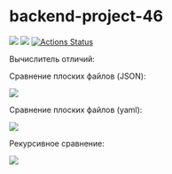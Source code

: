 # backend-project-46
<a href="https://codeclimate.com/github/TimFix/backend-project-46/maintainability"><img src="https://api.codeclimate.com/v1/badges/fd3ee132a75e2330bf41/maintainability" /></a>
<a href="https://codeclimate.com/github/TimFix/backend-project-46/test_coverage"><img src="https://api.codeclimate.com/v1/badges/fd3ee132a75e2330bf41/test_coverage" /></a>
[![Actions Status](https://github.com/TimFix/backend-project-46/workflows/hexlet-check/badge.svg)](https://github.com/TimFix/backend-project-46/actions)

Вычислитель отличий:

Сравнение плоских файлов (JSON):

<a href="https://asciinema.org/a/WsLlp8WYbpcLXkJDeXvEpRbxC" target="_blank"><img src="https://asciinema.org/a/WsLlp8WYbpcLXkJDeXvEpRbxC.svg" /></a>

Сравнение плоских файлов (yaml):

<a href="https://asciinema.org/a/vbT5hmHZRBrxSQ2V2fQGSRfQZ" target="_blank"><img src="https://asciinema.org/a/vbT5hmHZRBrxSQ2V2fQGSRfQZ.svg" /></a>


Рекурсивное сравнение:

<a href="https://asciinema.org/a/TtO89twDlw6UbjBNyyNnRczN2" target="_blank"><img src="https://asciinema.org/a/TtO89twDlw6UbjBNyyNnRczN2.svg" /></a>

